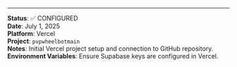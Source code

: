 ---
**Status**: ✅ CONFIGURED  
**Date**: July 1, 2025  
**Platform**: Vercel  
**Project**: `pvpwheelbotmain`  
**Notes**: Initial Vercel project setup and connection to GitHub repository.  
**Environment Variables**: Ensure Supabase keys are configured in Vercel.
